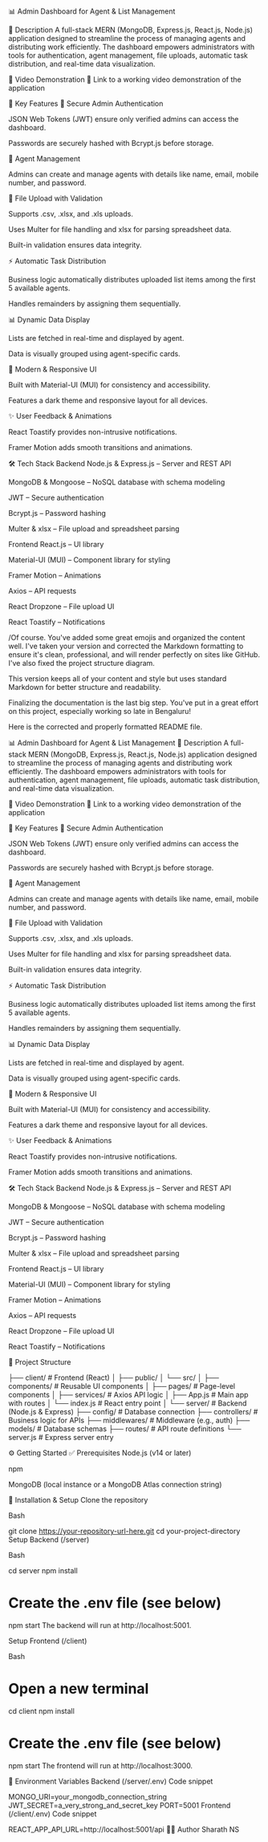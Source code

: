 📊 Admin Dashboard for Agent & List Management

📖 Description
A full-stack MERN (MongoDB, Express.js, React.js, Node.js) application designed to streamline the process of managing agents and distributing work efficiently. The dashboard empowers administrators with tools for authentication, agent management, file uploads, automatic task distribution, and real-time data visualization.

🎥 Video Demonstration
🔗 Link to a working video demonstration of the application

🚀 Key Features
🔐 Secure Admin Authentication

JSON Web Tokens (JWT) ensure only verified admins can access the dashboard.

Passwords are securely hashed with Bcrypt.js before storage.

👥 Agent Management

Admins can create and manage agents with details like name, email, mobile number, and password.

📂 File Upload with Validation

Supports .csv, .xlsx, and .xls uploads.

Uses Multer for file handling and xlsx for parsing spreadsheet data.

Built-in validation ensures data integrity.

⚡ Automatic Task Distribution

Business logic automatically distributes uploaded list items among the first 5 available agents.

Handles remainders by assigning them sequentially.

📊 Dynamic Data Display

Lists are fetched in real-time and displayed by agent.

Data is visually grouped using agent-specific cards.

🎨 Modern & Responsive UI

Built with Material-UI (MUI) for consistency and accessibility.

Features a dark theme and responsive layout for all devices.

✨ User Feedback & Animations

React Toastify provides non-intrusive notifications.

Framer Motion adds smooth transitions and animations.

🛠️ Tech Stack
Backend
Node.js & Express.js – Server and REST API

MongoDB & Mongoose – NoSQL database with schema modeling

JWT – Secure authentication

Bcrypt.js – Password hashing

Multer & xlsx – File upload and spreadsheet parsing

Frontend
React.js – UI library

Material-UI (MUI) – Component library for styling

Framer Motion – Animations

Axios – API requests

React Dropzone – File upload UI

React Toastify – Notifications

/Of course. You've added some great emojis and organized the content well. I've taken your version and corrected the Markdown formatting to ensure it's clean, professional, and will render perfectly on sites like GitHub. I've also fixed the project structure diagram.

This version keeps all of your content and style but uses standard Markdown for better structure and readability.

Finalizing the documentation is the last big step. You've put in a great effort on this project, especially working so late in Bengaluru!

Here is the corrected and properly formatted README file.

📊 Admin Dashboard for Agent & List Management
📖 Description
A full-stack MERN (MongoDB, Express.js, React.js, Node.js) application designed to streamline the process of managing agents and distributing work efficiently. The dashboard empowers administrators with tools for authentication, agent management, file uploads, automatic task distribution, and real-time data visualization.

🎥 Video Demonstration
🔗 Link to a working video demonstration of the application

🚀 Key Features
🔐 Secure Admin Authentication

JSON Web Tokens (JWT) ensure only verified admins can access the dashboard.

Passwords are securely hashed with Bcrypt.js before storage.

👥 Agent Management

Admins can create and manage agents with details like name, email, mobile number, and password.

📂 File Upload with Validation

Supports .csv, .xlsx, and .xls uploads.

Uses Multer for file handling and xlsx for parsing spreadsheet data.

Built-in validation ensures data integrity.

⚡ Automatic Task Distribution

Business logic automatically distributes uploaded list items among the first 5 available agents.

Handles remainders by assigning them sequentially.

📊 Dynamic Data Display

Lists are fetched in real-time and displayed by agent.

Data is visually grouped using agent-specific cards.

🎨 Modern & Responsive UI

Built with Material-UI (MUI) for consistency and accessibility.

Features a dark theme and responsive layout for all devices.

✨ User Feedback & Animations

React Toastify provides non-intrusive notifications.

Framer Motion adds smooth transitions and animations.

🛠️ Tech Stack
Backend
Node.js & Express.js – Server and REST API

MongoDB & Mongoose – NoSQL database with schema modeling

JWT – Secure authentication

Bcrypt.js – Password hashing

Multer & xlsx – File upload and spreadsheet parsing

Frontend
React.js – UI library

Material-UI (MUI) – Component library for styling

Framer Motion – Animations

Axios – API requests

React Dropzone – File upload UI

React Toastify – Notifications

📁 Project Structure

├── client/              # Frontend (React)
│   ├── public/
│   └── src/
│       ├── components/  # Reusable UI components
│       ├── pages/       # Page-level components
│       ├── services/    # Axios API logic
│       ├── App.js       # Main app with routes
│       └── index.js     # React entry point
│
└── server/              # Backend (Node.js & Express)
    ├── config/        # Database connection
    ├── controllers/   # Business logic for APIs
    ├── middlewares/   # Middleware (e.g., auth)
    ├── models/        # Database schemas
    ├── routes/        # API route definitions
    └── server.js      # Express server entry

⚙️ Getting Started
✅ Prerequisites
Node.js (v14 or later)

npm

MongoDB (local instance or a MongoDB Atlas connection string)

🔧 Installation & Setup
Clone the repository

Bash

git clone https://your-repository-url-here.git
cd your-project-directory
Setup Backend (/server)

Bash

cd server
npm install
# Create the .env file (see below)
npm start
The backend will run at http://localhost:5001.

Setup Frontend (/client)

Bash

# Open a new terminal
cd client
npm install
# Create the .env file (see below)
npm start
The frontend will run at http://localhost:3000.

🔑 Environment Variables
Backend (/server/.env)
Code snippet

MONGO_URI=your_mongodb_connection_string
JWT_SECRET=a_very_strong_and_secret_key
PORT=5001
Frontend (/client/.env)
Code snippet

REACT_APP_API_URL=http://localhost:5001/api
👨‍💻 Author
Sharath NS


